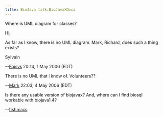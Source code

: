 ```yaml
---
title: BioJava talk:BioJavaXDocs
---
```


Where is UML diagram for classes?

Hi,

As far as I know, there is no UML diagram. Mark, Richard, does such a
thing exists?

Sylvain

--[Foisys](User:Foisys "wikilink") 20:14, 1 May 2006 (EDT)

There is no UML that I know of. Volunteers??

--[Mark](User:Mark "wikilink") 22:03, 4 May 2006 (EDT)

Is there any usable version of biojavax? And, where can I find biosql
workable with biojava1.4?

--[fishmacs](User:fishmacs "wikilink")
